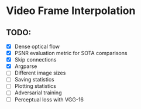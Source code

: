 # Video Frame Interpolation

## TODO:
- [X] Dense optical flow
- [X] PSNR evaluation metric for SOTA comparisons
- [X] Skip connections
- [X] Argparse
- [ ] Different image sizes
- [ ] Saving statistics
- [ ] Plotting statistics
- [ ] Adversarial training
- [ ] Perceptual loss with VGG-16